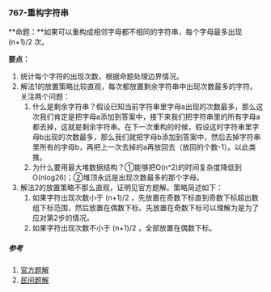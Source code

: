 ### 767-重构字符串

**命题：**如果可以重构成相邻字母都不相同的字符串，每个字母最多出现 (n+1)/2 次。

**要点：**

1. 统计每个字符的出现次数，根据命题处理边界情况。
2. 解法1的放置策略比较直观，每次都放置剩余字符串中出现次数最多的字符。关注两个问题：
   1. 什么是剩余字符串？假设已知当前字符串里字母a出现的次数最多，那么这次我们肯定是把字母a添加到答案中，接下来我们把字符串里的所有字母a都去掉，这就是剩余字符串。在下一次重构的时候，假设这时字符串里字母b出现的次数最多，那么我们就把字母b添加到答案中，然后去掉字符串里所有的字母b，再把上一次去掉的a再放回去（放回的个数-1）。以此类推。
   2. 为什么要用最大堆数据结构？①能够把O(n^2)的时间复杂度降低到O(nlog26)；②堆顶永远是出现次数最多的那个字母。
3. 解法2的放置策略不那么直观，证明见官方题解。策略简述如下：
   1. 如果字符出现次数小于 (n+1)/2 ，先放置在奇数下标直到奇数下标超出数组下标范围，然后放置在偶数下标。先放置在奇数下标可以理解为是为了应对第2步的情况。
   2. 如果字符出现次数不小于 (n+1)/2 ，全部放置在偶数下标。

##### 参考

1. [官方题解](https://leetcode-cn.com/problems/reorganize-string/solution/zhong-gou-zi-fu-chuan-by-leetcode-solution/)
2. [民间题解](https://leetcode-cn.com/problems/reorganize-string/solution/cjavapython-zui-da-dui-by-yanghk/)

